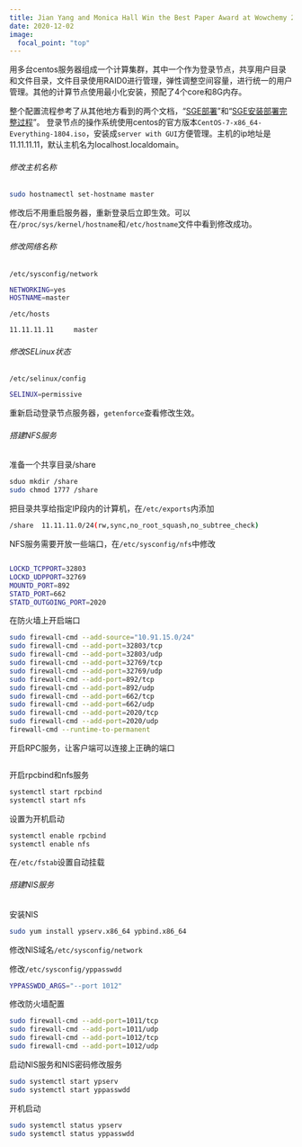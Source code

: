 ```yaml
---
title: Jian Yang and Monica Hall Win the Best Paper Award at Wowchemy 2020
date: 2020-12-02
image:
  focal_point: "top"
---
```


用多台centos服务器组成一个计算集群，其中一个作为登录节点，共享用户目录和文件目录，文件目录使用RAID0进行管理，弹性调整空间容量，进行统一的用户管理。其他的计算节点使用最小化安装，预配了4个core和8G内存。

<!--more-->

整个配置流程参考了从其他地方看到的两个文档，“[SGE部署](http://www.chenlianfu.com/?p=2441)”和“[SGE安装部署完整过程](https://www.bilibili.com/read/cv9991574)”。
登录节点的操作系统使用centos的官方版本`CentOS-7-x86_64-Everything-1804.iso`，安装成`server with GUI`方便管理。主机的ip地址是11.11.11.11，默认主机名为localhost.localdomain。
###### 修改主机名称

```bash
sudo hostnamectl set-hostname master
```
修改后不用重启服务器，重新登录后立即生效。可以在`/proc/sys/kernel/hostname`和`/etc/hostname`文件中看到修改成功。
###### 修改网络名称
 `/etc/sysconfig/network`
```bash
NETWORKING=yes
HOSTNAME=master
```
`/etc/hosts`
```bash
11.11.11.11     master
```
###### 修改SELinux状态
`/etc/selinux/config`
```bash
SELINUX=permissive
```
重新启动登录节点服务器，`getenforce`查看修改生效。
###### 搭建NFS服务
准备一个共享目录/share
```bash
sduo mkdir /share
sudo chmod 1777 /share
```
把目录共享给指定IP段内的计算机，在`/etc/exports`内添加
```bash
/share	11.11.11.0/24(rw,sync,no_root_squash,no_subtree_check)
```
NFS服务需要开放一些端口，在`/etc/sysconfig/nfs`中修改
```bash

LOCKD_TCPPORT=32803
LOCKD_UDPPORT=32769
MOUNTD_PORT=892
STATD_PORT=662
STATD_OUTGOING_PORT=2020

```
在防火墙上开启端口
```bash
sudo firewall-cmd --add-source="10.91.15.0/24"
sudo firewall-cmd --add-port=32803/tcp
sudo firewall-cmd --add-port=32803/udp
sudo firewall-cmd --add-port=32769/tcp
sudo firewall-cmd --add-port=32769/udp
sudo firewall-cmd --add-port=892/tcp
sudo firewall-cmd --add-port=892/udp
sudo firewall-cmd --add-port=662/tcp
sudo firewall-cmd --add-port=662/udp
sudo firewall-cmd --add-port=2020/tcp
sudo firewall-cmd --add-port=2020/udp
firewall-cmd --runtime-to-permanent
```
开启RPC服务，让客户端可以连接上正确的端口
```bash
```
开启rpcbind和nfs服务
```bash
systemctl start rpcbind
systemctl start nfs
```
设置为开机启动
```bash
systemctl enable rpcbind
systemctl enable nfs
```
在`/etc/fstab`设置自动挂载

###### 搭建NIS服务
安装NIS
```bash
sudo yum install ypserv.x86_64 ypbind.x86_64
```
修改NIS域名`/etc/sysconfig/network`

修改`/etc/sysconfig/yppasswdd`
```bash
YPPASSWDD_ARGS="--port 1012"
```
修改防火墙配置
```bash
sudo firewall-cmd --add-port=1011/tcp
sudo firewall-cmd --add-port=1011/udp
sudo firewall-cmd --add-port=1012/tcp
sudo firewall-cmd --add-port=1012/udp
```
启动NIS服务和NIS密码修改服务
```bash
sudo systemctl start ypserv
sudo systemctl start yppasswdd
```
开机启动
```bash
sudo systemctl status ypserv
sudo systemctl status yppasswdd
```